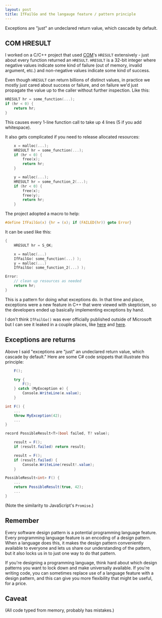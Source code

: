 ```yaml
---
layout: post
title: IfFailGo and the langauge feature / pattern principle
---
```


Exceptions are "just" an undeclared return value, which cascade by default.

## COM HRESULT

I worked on a C/C++ project that used [COM](https://en.wikipedia.org/wiki/Component_Object_Model)'s `HRESULT` extensively - just about every function returned an `HRESULT`.
`HRESULT` is a 32-bit integer where negative values indicate some kind of failure (out of memory, invalid argument, etc.) and non-negative values indicate some kind of success. 

Even though `HRESULT` can return billions of distinct values, in practice we mostly just cared about success or failure, and on failure we'd just propagate the value up to the caller without further inspection. Like this:

```C
HRESULT hr = some_function(...);
if (hr < 0) {
    return hr;
}
```

This causes every 1-line function call to take up 4 lines (5 if you add whitespace).

It also gets complicated if you need to release allocated resources:

```C
    x = malloc(...);
    HRESULT hr = some_function(...);
    if (hr < 0) {
        free(x);
        return hr;
    }

    y = malloc(...);
    HRESULT hr = some_function_2(...);
    if (hr < 0) {
        free(x);
        free(y);
        return hr;
    }
```

The project adopted a macro to help:

```C
#define IfFailGo(x) {hr = (x); if (FAILED(hr)) goto Error}
```

It can be used like this:

```C
{
    HRESULT hr = S_OK;

    x = malloc(...)
    IfFailGo( some_function(...) );
    y = malloc(...)
    IfFailGo( some_function_2(...) );

Error:
    // clean up resources as needed
    return hr;
}
```

This is a pattern for doing what exceptions do.
In that time and place, exceptions were a new feature in C++ that were viewed with skepticism, so the developers ended up basically implementing exceptions by hand.

I don't think `IfFailGo()` was ever officially published outside of Microsoft but I can see it leaked in a couple places, like [here](https://learn.microsoft.com/en-us/visualstudio/extensibility/debugger/reference/idebugcomplussymbolprovider-getnamefromtoken?view=vs-2022&tabs=csharp) and [here](https://stackoverflow.com/a/245848/5314).

## Exceptions are returns

Above I said "exceptions are "just" an undeclared return value, which cascade by default."
Here are some C# code snippets that illustrate this principle:

```C#
    F();

    try {
        F();
    } catch (MyException e) {
        Console.WriteLine(e.value);
    }

int F() {
    ...
    throw MyException(42);
    ...
}
```

```C#
record PossibleResult<T>(bool failed, T? value);

    result = F();
    if (result.failed) return result;

    result = F();
    if (result.failed) {
        Console.WriteLine(result!.value);
    }

PossibleResult<int> F() {
    ...
    return PossibleResult(true, 42);
    ...
}
```

(Note the similarity to JavaScript's `Promise`.)

## Remember

Every software design pattern is a potential programming language feature.
Every programming language feature is an encoding of a design pattern.
When a language does this, it makes the design pattern conveniently available to everyone and lets us share our understanding of the pattern, but it also locks us in to just one way to do that pattern.

If you're designing a programming language, think hard about which design patterns you want to lock down and make universally available.
If you're writing code, you can sometimes replace use of a language feature with a design pattern, and this can give you more flexibility that might be useful, for a price.

## Caveat

(All code typed from memory, probably has mistakes.)



